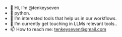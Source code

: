 - 👋 Hi, I’m @tenkeyseven
- 🎒 python.
- 👀 I’m interested tools that help us in our workflows. 
- 🌱 I’m currently get touching in LLMs relevant tools..
- 📫 How to reach me: tenkeyseven@gmail.com

<!---
tenkeyseven/tenkeyseven is a ✨ special ✨ repository because its `README.md` (this file) appears on your GitHub profile.
You can click the Preview link to take a look at your changes.
--->
